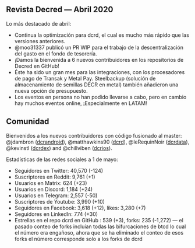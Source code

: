 ## Revista Decred — Abril 2020

Lo más destacado de abril:

- Continua la optimización para dcrd, el cual es mucho más rápido que las versiones anteriores.
- @moo31337 publicó un PR WIP para el trabajo de la descentralización del gasto en el fondo de tesorería.
- ¡Damos la bienvenida a 6 nuevos contribuidores en los repositorios de Decred en GitHub!
- Éste ha sido un gran mes para las integraciones, con los procesadores de pago de Transak y Metal Pay. Steelbackup (solución de almacenamiento de semillas DECR en metal) también añadieron una nueva opción de presupuesto.
- Los eventos en persona no han podido llevarse a cabo, pero en cambio hay muchos eventos online, ¡Especialmente en LATAM!

## Comunidad
Bienvenidos a los nuevos contribuidores con código fusionado al master: @jdambron ([dcrandroid](https://github.com/decred/dcrandroid/commits?author=jdambron)), @matthawkins90 ([dcrd](https://github.com/decred/dcrd/commits?author=matthawkins90)), @leRequinNoir ([dcrdata](https://github.com/decred/dcrdata/commits?author=leRequinNoir)), @kevinstl ([dcrdex](https://github.com/decred/dcrdex/commits?author=kevinstl)) and @chillviben ([dcrios](https://github.com/raedahgroup/dcrios/issues?q=is%3Aissue+author%3Achillviben)).

Estadísticas de las redes sociales a 1 de mayo:

- Seguidores en Twitter: 40,570 (-124)
- Suscriptores en Reddit: 9,761 (+1)
- Usuarios en Matrix: 624 (+23)
- Usuarios en Discord: 1,184 (+24)
- Usuarios en Telegram: 2,557 (-50)
- Suscriptores de Youtube: 3,990 (+10)
- Seguidores en Facebook: 3,618 (+12), likes: 3,280 (+7)
- Seguidores en LinkedIn: 774 (+30)
- Estrellas en el repo dcrd en GitHub : 539 (+3), forks: 235 (-1,272) — el pasado conteo de forks incluían todas las bifurcaciones de btcd lo cual el número era engañoso, ahora que se ha eliminado el conteo de esos forks el número corresponde solo a los forks de dcrd
